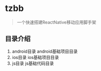 # tzbb
>一个快速搭建ReactNative移动应用脚手架

## 目录介绍
1. android目录
android基础项目目录
2. ios目录
ios基础项目目录
3. js目录
js基础代码目录
